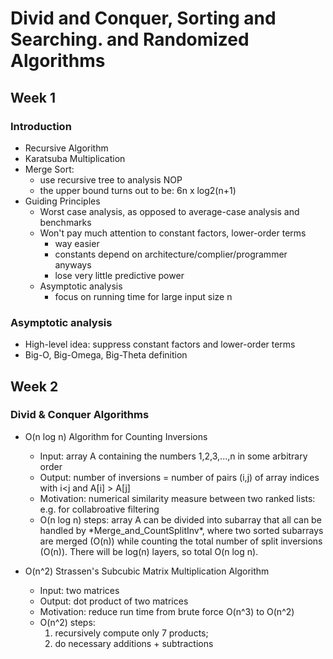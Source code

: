 # Divid and Conquer, Sorting and Searching. and Randomized Algorithms
## Week 1
### Introduction  
  - Recursive Algorithm
  - Karatsuba Multiplication
  - Merge Sort: 
    - use recursive tree to analysis NOP
    - the upper bound turns out to be: 6n x log2(n+1)
  - Guiding Principles
    - Worst case analysis, as opposed to average-case analysis and benchmarks
    - Won't pay much attention to constant factors, lower-order terms
      - way easier
      - constants depend on architecture/complier/programmer anyways
      - lose very little predictive power
    - Asymptotic analysis
      - focus on running time for large input size n 
### Asymptotic analysis
  - High-level idea: suppress constant factors and lower-order terms
  - Big-O, Big-Omega, Big-Theta definition

## Week 2
### Divid & Conquer Algorithms
  - O(n log n) Algorithm for Counting Inversions
    - Input: array A containing the numbers 1,2,3,...,n in some arbitrary order
    - Output: number of inversions = number of pairs (i,j) of array indices with i<j and A[i] > A[j]
    - Motivation: numerical similarity measure between two ranked lists: e.g. for collabroative filtering
    - O(n log n) steps: array A can be divided into subarray that all can be handled by \*Merge_and_CountSplitInv*\, where two sorted subarrays are merged (O(n)) while counting the total number of split inversions (O(n)). There will be log(n) layers, so total O(n log n).
    
  - O(n^2) Strassen's Subcubic Matrix Multiplication Algorithm
    - Input: two matrices
    - Output: dot product of two matrices
    - Motivation: reduce run time from brute force O(n^3) to O(n^2)
    - O(n^2) steps: 
      1. recursively compute only 7 products; 
      2. do necessary additions + subtractions
